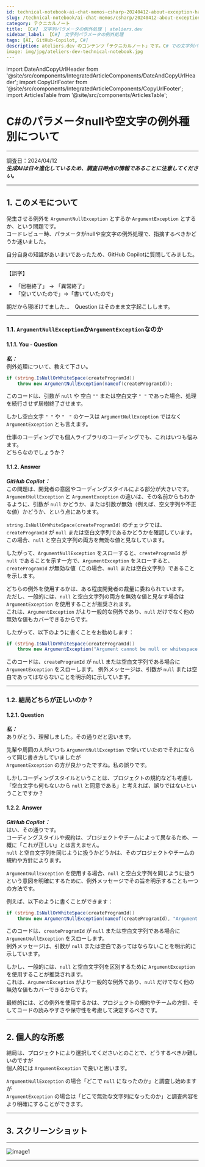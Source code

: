 ```yaml
---
id: technical-notebook-ai-chat-memos-csharp-20240412-about-exception-handling
slug: /technical-notebook/ai-chat-memos/csharp/20240412-about-exception-handling
category: テクニカルノート
title: 【C#】 文字列パラメータの例外処理 | ateliers.dev
sidebar_label: 【C#】 文字列パラメータの例外処理
tags: [AI, GitHub-Copilot, C#]
description: ateliers.dev のコンテンツ「テクニカルノート」です。C# での文字列パラメータの例外処理について、GitHub Copilot とのやりとりを記録しています。
image: img/jpg/ateliers-dev-technical-notebook.jpg
---
```


import DateAndCopyUrlHeader from '@site/src/components/IntegratedArticleComponents/DateAndCopyUrlHeader';
import CopyUrlFooter from '@site/src/components/IntegratedArticleComponents/CopyUrlFooter';
import ArticlesTable from '@site/src/components/ArticlesTable';

# C#のパラメータnullや空文字の例外種別について

<DateAndCopyUrlHeader
    slug="/technical-notebook/ai-chat-memos/csharp/20240412-about-exception-handling"
    title="【C#】 文字列パラメータの例外処理 | ateliers.dev"
    created="2024/04/28"/>

---

調査日：2024/04/12  
***生成AIは日々進化しているため、調査日時点の情報であることに注意してください。***

---

## 1. このメモについて

発生させる例外を `ArgumentNullException` とするか `ArgumentException` とするか、という問題です。  
コードレビュー時、パラメータがnullや空文字の例外処理で、指摘するべきかどうか迷いました。

自分自身の知識があいまいであったため、GitHub Copilotに質問してみました。

---

【誤字】

* 「居樹終了」 → 「異常終了」
* 「空いていたので」→「書いていたので」

朝だから寝ぼけてました…　Question はそのまま文字起こしします。

---

### 1.1. `ArgumentNullException`か`ArgumentException`なのか

#### 1.1.1. You - Question

***私：***  
例外処理について、教えて下さい。

```csharp
if (string.IsNullOrWhiteSpace(createProgramId))
    throw new ArgumentNullException(nameof(createProgramId));
```

このコードは、引数が `null` や 空白 `""` または空白文字 `" "` であった場合、処理を続行させず居樹終了させます。  

しかし空白文字 `" "` や `"　"` のケースは
`ArgumentNullException` ではなく `ArgumentException` とも言えます。

仕事のコーディングでも個人ライブラリのコーディングでも、これはいつも悩みます。  
どちらなのでしょうか？

#### 1.1.2. Answer

***GitHub Copilot：***  
この問題は、開発者の意図やコーディングスタイルによる部分が大きいです。  
`ArgumentNullException` と `ArgumentException` の違いは、その名前からもわかるように、引数が `null` かどうか、または引数が無効（例えば、空文字列や不正な値）かどうか、という点にあります。

`string.IsNullOrWhiteSpace(createProgramId)` のチェックでは、`createProgramId` が `null` または空白文字列であるかどうかを確認しています。  
この場合、`null` と空白文字列の両方を無効な値と見なしています。

したがって、`ArgumentNullException` をスローすると、`createProgramId` が `null` であることを示す一方で、`ArgumentException` をスローすると、`createProgramId` が無効な値（この場合、`null` または空白文字列）であることを示します。

どちらの例外を使用するかは、ある程度開発者の裁量に委ねられています。  
ただし、一般的には、`null` と空白文字列の両方を無効な値と見なす場合は `ArgumentException` を使用することが推奨されます。  
これは、`ArgumentException` がより一般的な例外であり、`null` だけでなく他の無効な値もカバーできるからです。

したがって、以下のように書くことをお勧めします：

```csharp
if (string.IsNullOrWhiteSpace(createProgramId))
    throw new ArgumentException("Argument cannot be null or whitespace.", nameof(createProgramId));
```

このコードは、`createProgramId` が `null` または空白文字列である場合に `ArgumentException` をスローします。
例外メッセージは、引数が `null` または空白であってはならないことを明示的に示しています。

---

### 1.2. 結局どちらが正しいのか？

#### 1.2.1. Question

***私：***  
ありがとう、理解しました。その通りだと思います。

先輩や周囲の人がいつも `ArgumentNullException` で空いていたのでそれにならって同じ書き方していましたが  
`ArgumentException` の方が良かったですね。私の誤りです。

しかしコーディングスタイルということは、プロジェクトの規約なども考慮し  
「空白文字も何もないから `null` と同意である」と考えれば、誤りではないということですか？

#### 1.2.2. Answer

***GitHub Copilot：***  
はい、その通りです。  
コーディングスタイルや規約は、プロジェクトやチームによって異なるため、一概に「これが正しい」とは言えません。  
`null` と空白文字列を同じように扱うかどうかは、そのプロジェクトやチームの規約や方針によります。

`ArgumentNullException` を使用する場合、`null` と空白文字列を同じように扱うという意図を明確にするために、例外メッセージでその旨を明示することも一つの方法です。  

例えば、以下のように書くことができます：

```csharp
if (string.IsNullOrWhiteSpace(createProgramId))
    throw new ArgumentNullException(nameof(createProgramId), "Argument cannot be null or whitespace.");
```

このコードは、`createProgramId` が `null` または空白文字列である場合に `ArgumentNullException` をスローします。  
例外メッセージは、引数が `null` または空白であってはならないことを明示的に示しています。

しかし、一般的には、`null` と空白文字列を区別するために `ArgumentException` を使用することが推奨されます。  
これは、`ArgumentException` がより一般的な例外であり、`null` だけでなく他の無効な値もカバーできるからです。

最終的には、どの例外を使用するかは、プロジェクトの規約やチームの方針、そしてコードの読みやすさや保守性を考慮して決定するべきです。

---

## 2. 個人的な所感

結局は、プロジェクトにより選択してくださいとのことで、どうするべきか難しいのですが  
個人的には `ArgumentException` で良いと思います。

`ArgumentNullException` の場合「どこで `null` になったのか」と調査し始めますが  
`ArgumentException` の場合は「どこで無効な文字列になったのか」と調査内容をより明確にすることができます。

---

## 3. スクリーンショット

---

![image1](./img-20240412-about-exception-handling/SS-2024-04-12-091638.png)

---

<CopyUrlFooter
  slug="/technical-notebook/ai-chat-memos/csharp/20240412-about-exception-handling"
  title="【C#】 文字列パラメータの例外処理 | ateliers.dev"/>
